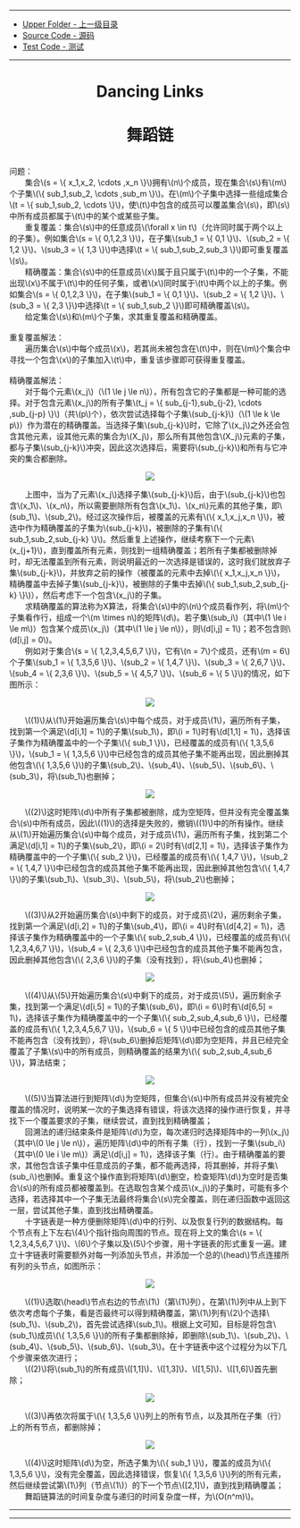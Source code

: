 <script type="text/javascript" async src="//cdn.bootcss.com/mathjax/2.7.0/MathJax.js?config=TeX-AMS-MML_HTMLorMML"></script>
<script type="text/javascript" async src="https://cdnjs.cloudflare.com/ajax/libs/mathjax/2.7.1/MathJax.js?config=TeX-MML-AM_CHTML"></script>

--------
* [Upper Folder - 上一级目录](../)
* [Source Code - 源码](https://github.com/zhaochenyou/Way-to-Algorithm/blob/master/src/Search/DancingLinks.hpp)
* [Test Code - 测试](https://github.com/zhaochenyou/Way-to-Algorithm/blob/master/src/Search/DancingLinks.cpp)

--------

<div>
<h1 align="center">Dancing Links</h1>
<h1 align="center">舞蹈链</h1>
<br>
问题： <br>
&emsp;&emsp;集合\(s = \{ x_1,x_2, \cdots ,x_n \}\)拥有\(n\)个成员，现在集合\(s\)有\(m\)个子集\(\{ sub_1,sub_2, \cdots ,sub_m \}\)。在\(m\)个子集中选择一些组成集合\(t = \{ sub_1,sub_2, \cdots \}\)，使\(t\)中包含的成员可以覆盖集合\(s\)，即\(s\)中所有成员都属于\(t\)中的某个或某些子集。 <br>
&emsp;&emsp;重复覆盖：集合\(s\)中的任意成员\(\forall x \in t\)（允许同时属于两个以上的子集）。例如集合\(s = \{ 0,1,2,3 \}\)，在子集\(sub_1 = \{ 0,1 \}\)、\(sub_2 = \{ 1,2 \}\)、\(sub_3 = \{ 1,3 \}\)中选择\(t = \{ sub_1,sub_2,sub_3 \}\)即可重复覆盖\(s\)。 <br>
&emsp;&emsp;精确覆盖：集合\(s\)中的任意成员\(x\)属于且只属于\(t\)中的一个子集，不能出现\(x\)不属于\(t\)中的任何子集，或者\(x\)同时属于\(t\)中两个以上的子集。例如集合\(s = \{ 0,1,2,3 \}\)，在子集\(sub_1 = \{ 0,1 \}\)、\(sub_2 = \{ 1,2 \}\)、\(sub_3 = \{ 2,3 \}\)中选择\(t = \{ sub_1,sub_2 \}\)即可精确覆盖\(s\)。 <br>
&emsp;&emsp;给定集合\(s\)和\(m\)个子集，求其重复覆盖和精确覆盖。 <br>
<br>
重复覆盖解法： <br>
&emsp;&emsp;遍历集合\(s\)中每个成员\(x\)，若其尚未被包含在\(t\)中，则在\(m\)个集合中寻找一个包含\(x\)的子集加入\(t\)中，重复该步骤即可获得重复覆盖。 <br>
<br>
精确覆盖解法： <br>
&emsp;&emsp;对于每个元素\(x_j\)（\(1 \le j \le n\)），所有包含它的子集都是一种可能的选择。对于包含元素\(x_j\)的所有子集\(t_j = \{ sub_{j-1},sub_{j-2}, \cdots ,sub_{j-p} \}\)（共\(p\)个），依次尝试选择每个子集\(sub_{j-k}\)（\(1 \le k \le p\)）作为潜在的精确覆盖。当选择子集\(sub_{j-k}\)时，它除了\(x_j\)之外还会包含其他元素，设其他元素的集合为\(X_j\)，那么所有其他包含\(X_j\)元素的子集，都与子集\(sub_{j-k}\)冲突，因此这次选择后，需要将\(sub_{j-k}\)和所有与它冲突的集合都删除。 <br>
<p align="center"><img src="../res/DancingLinks1.png" /></p>
&emsp;&emsp;上图中，当为了元素\(x_j\)选择子集\(sub_{j-k}\)后，由于\(sub_{j-k}\)也包含\(x_1\)、\(x_n\)，所以需要删除所有包含\(x_1\)、\(x_n\)元素的其他子集，即\(sub_1\)、\(sub_2\)。经过这次操作后，被覆盖的元素有\(\{ x_1,x_j,x_n \}\)，被选中作为精确覆盖的子集为\(sub_{j-k}\)，被删除的子集有\(\{ sub_1,sub_2,sub_{j-k} \}\)。然后重复上述操作，继续考察下一个元素\(x_{j+1}\)，直到覆盖所有元素，则找到一组精确覆盖；若所有子集都被删除掉时，却无法覆盖到所有元素，则说明最近的一次选择是错误的，这时我们就放弃子集\(sub_{j-k}\)，并放弃之前的操作（被覆盖的元素中去掉\(\{ x_1,x_j,x_n \}\)，精确覆盖中去掉子集\(sub_{j-k}\)，被删除的子集中去掉\(\{ sub_1,sub_2,sub_{j-k} \}\)），然后考虑下一个包含\(x_j\)的子集。 <br>
&emsp;&emsp;求精确覆盖的算法称为X算法，将集合\(s\)中的\(n\)个成员看作列，将\(m\)个子集看作行，组成一个\(m \times n\)的矩阵\(d\)。若子集\(sub_i\)（其中\(1 \le i \le m\)）包含某个成员\(x_j\)（其中\(1 \le j \le n\)），则\(d[i,j] = 1\)；若不包含则\(d[i,j] = 0\)。 <br>
&emsp;&emsp;例如对于集合\(s = \{ 1,2,3,4,5,6,7 \}\)，它有\(n = 7\)个成员，还有\(m = 6\)个子集\(sub_1 = \{ 1,3,5,6 \}\)、\(sub_2 = \{ 1,4,7 \}\)、\(sub_3 = \{ 2,6,7 \}\)、\(sub_4 = \{ 2,3,6 \}\)、\(sub_5 = \{ 4,5,7 \}\)、\(sub_6 = \{ 5 \}\)的情况，如下图所示： <br>
<p align="center"><img src="../res/DancingLinks2.png" /></p>
&emsp;&emsp;\((1)\)从\(1\)开始遍历集合\(s\)中每个成员，对于成员\(1\)，遍历所有子集，找到第一个满足\(d[i,1] = 1\)的子集\(sub_1\)，即\(i = 1\)时有\(d[1,1] = 1\)，选择该子集作为精确覆盖中的一个子集\(\{ sub_1 \}\)，已经覆盖的成员有\(\{ 1,3,5,6 \}\)，\(sub_1 = \{ 1,3,5,6 \}\)中已经包含的成员其他子集不能再出现，因此删掉其他包含\(\{ 1,3,5,6 \}\)的子集\(sub_2\)、\(sub_4\)、\(sub_5\)、\(sub_6\)、\(sub_3\)，将\(sub_1\)也删掉； <br>
<p align="center"><img src="../res/DancingLinks3.png" /></p>
&emsp;&emsp;\((2)\)这时矩阵\(d\)中所有子集都被删除，成为空矩阵，但并没有完全覆盖集合\(s\)中所有成员，因此\((1)\)的选择是失败的，撤销\((1)\)中的所有操作。继续从\(1\)开始遍历集合\(s\)中每个成员，对于成员\(1\)，遍历所有子集，找到第二个满足\(d[i,1] = 1\)的子集\(sub_2\)，即\(i = 2\)时有\(d[2,1] = 1\)，选择该子集作为精确覆盖中的一个子集\(\{ sub_2 \}\)，已经覆盖的成员有\(\{ 1,4,7 \}\)，\(sub_2 = \{ 1,4,7 \}\)中已经包含的成员其他子集不能再出现，因此删掉其他包含\(\{ 1,4,7 \}\)的子集\(sub_1\)、\(sub_3\)、\(sub_5\)，将\(sub_2\)也删掉； <br>
<p align="center"><img src="../res/DancingLinks4.png" /></p>
&emsp;&emsp;\((3)\)从2开始遍历集合\(s\)中剩下的成员，对于成员\(2\)，遍历剩余子集，找到第一个满足\(d[i,2] = 1\)的子集\(sub_4\)，即\(i = 4\)时有\(d[4,2] = 1\)，选择该子集作为精确覆盖中的一个子集\(\{ sub_2,sub_4 \}\)，已经覆盖的成员有\(\{ 1,2,3,4,6,7 \}\)，\(sub_4 = \{ 2,3,6 \}\)中已经包含的成员其他子集不能再包含，因此删掉其他包含\(\{ 2,3,6 \}\)的子集（没有找到），将\(sub_4\)也删掉； <br>
<p align="center"><img src="../res/DancingLinks5.png" /></p>
&emsp;&emsp;\((4)\)从\(5\)开始遍历集合\(s\)中剩下的成员，对于成员\(5\)，遍历剩余子集，找到第一个满足\(d[i,5] = 1\)的子集\(sub_6\)，即\(i = 6\)时有\(d[6,5] = 1\)，选择该子集作为精确覆盖中的一个子集\(\{ sub_2,sub_4,sub_6 \}\)，已经覆盖的成员有\(\{ 1,2,3,4,5,6,7 \}\)，\(sub_6 = \{ 5 \}\)中已经包含的成员其他子集不能再包含（没有找到），将\(sub_6\)删掉后矩阵\(d\)即为空矩阵，并且已经完全覆盖了子集\(s\)中的所有成员，则精确覆盖的结果为\(\{ sub_2,sub_4,sub_6 \}\)，算法结束； <br>
<p align="center"><img src="../res/DancingLinks6.png" /></p>
&emsp;&emsp;\((5)\)当算法进行到矩阵\(d\)为空矩阵，但集合\(s\)中所有成员并没有被完全覆盖的情况时，说明某一次的子集选择有错误，将该次选择的操作进行恢复，并寻找下一个覆盖要求的子集，继续尝试，直到找到精确覆盖； <br>
&emsp;&emsp;回溯法的递归结束条件是矩阵\(d\)为空，每次递归时选择矩阵中的一列\(x_j\)（其中\(0 \le j \le n\)），遍历矩阵\(d\)中的所有子集（行），找到一子集\(sub_i\)（其中\(0 \le i \le m\)）满足\(d[i,j] = 1\)，选择该子集（行）。由于精确覆盖的要求，其他包含该子集中任意成员的子集，都不能再选择，将其删掉，并将子集\(sub_i\)也删掉。重复这个操作直到将矩阵\(d\)删空，检查矩阵\(d\)为空时是否集合\(s\)的所有成员都被覆盖到。在选取包含某个成员\(x_j\)的子集时，可能有多个选择，若选择其中一个子集无法最终将集合\(s\)完全覆盖，则在递归函数中返回这一层，尝试其他子集，直到找出精确覆盖。 <br>
&emsp;&emsp;十字链表是一种方便删除矩阵\(d\)中的行列、以及恢复行列的数据结构。每个节点有上下左右\(4\)个指针指向周围的节点。现在将上文的集合\(s = \{ 1,2,3,4,5,6,7 \}\)、\(6\)个子集以及\(5\)个步骤，用十字链表的形式重复一遍。建立十字链表时需要额外对每一列添加头节点，并添加一个总的\(head\)节点连接所有列的头节点，如图所示： <br>
<p align="center"><img src="../res/DancingLinks7.png" /></p>
&emsp;&emsp;\((1)\)选取\(head\)节点右边的节点\(1\)（第\(1\)列），在第\(1\)列中从上到下依次考虑每个子集，看是否最终可以得到精确覆盖，第\(1\)列有\(2\)个选择\(sub_1\)、\(sub_2\)，首先尝试选择\(sub_1\)。根据上文可知，目标是将包含\(sub_1\)成员\(\{ 1,3,5,6 \}\)的所有子集都删除掉，即删除\(sub_1\)、\(sub_2\)、\(sub_4\)、\(sub_5\)、\(sub_6\)、\(sub_3\)。在十字链表中这个过程分为以下几个步骤来依次进行； <br>
&emsp;&emsp;\((2)\)将\(sub_1\)的所有成员\([1,1]\)、\([1,3]\)、\([1,5]\)、\([1,6]\)首先删除； <br>
<p align="center"><img src="../res/DancingLinks8.png" /></p>
&emsp;&emsp;\((3)\)再依次将属于\(\{ 1,3,5,6 \}\)列上的所有节点，以及其所在子集（行）上的所有节点，都删除掉； <br>
<p align="center"><img src="../res/DancingLinks9.png" /></p>
&emsp;&emsp;\((4)\)这时矩阵\(d\)为空，所选子集为\(\{ sub_1 \}\)，覆盖的成员为\(\{ 1,3,5,6 \}\)，没有完全覆盖，因此选择错误，恢复\(\{ 1,3,5,6 \}\)列的所有元素，然后继续尝试第\(1\)列（节点\(1\)）的下一个节点\([2,1]\)，直到找到精确覆盖； <br>
&emsp;&emsp;舞蹈链算法的时间复杂度与递归的时间复杂度一样，为\(O(n^m)\)。 <br>
</div>

--------
--------
